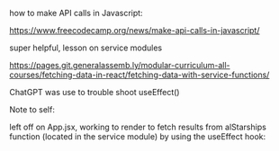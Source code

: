 how to make API calls in Javascript: 

https://www.freecodecamp.org/news/make-api-calls-in-javascript/

super helpful, lesson on service modules

https://pages.git.generalassemb.ly/modular-curriculum-all-courses/fetching-data-in-react/fetching-data-with-service-functions/

ChatGPT was use to trouble shoot useEffect()


Note to self: 

left off on App.jsx, working to render to fetch results from alStarships function (located in the service module) by using the useEffect hook:

